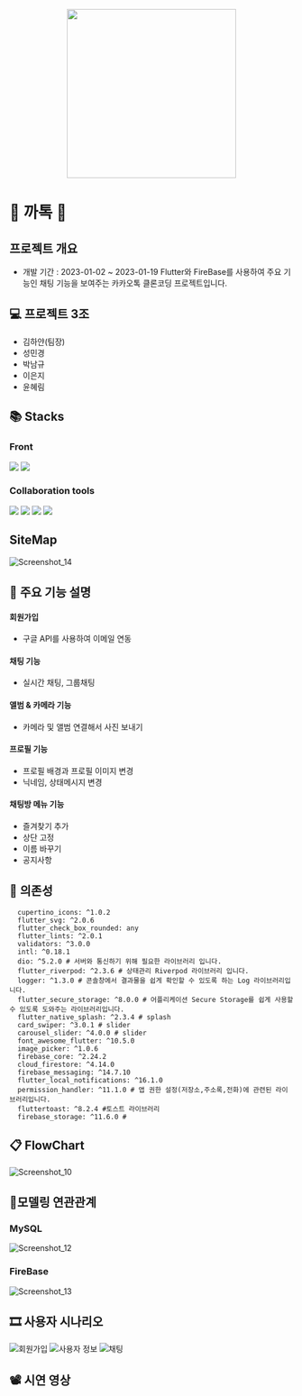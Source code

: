 <p align="center"><img src="https://github.com/heidi505/advanced_team3_front/assets/98313279/1ed7c5b8-dc07-4fe2-b3c7-a0264e1dbd77" height="300px" width="300px"></p>

# 🔔 까톡 🔔
   
## 프로젝트 개요
- 개발 기간 : 2023-01-02 ~ 2023-01-19
Flutter와 FireBase를 사용하여 주요 기능인 채팅 기능을 보여주는 카카오톡 클론코딩 프로젝트입니다.  

## 💻 프로젝트 3조
+ 김하얀(팀장)
+ 성민경
+ 박남규
+ 이은지
+ 윤혜림
  
## 📚 Stacks

### Front
<img src="https://img.shields.io/badge/flutter-E34F26?style=for-the-badge&logo=flutter&logoColor=white"> <img src="https://img.shields.io/badge/firebase-1572B6?style=for-the-badge&logo=firebase&logoColor=white"> 

### Collaboration tools
<img src="https://img.shields.io/badge/figma-0769AD?style=for-the-badge&logo=figma&logoColor=white"> <img src="https://img.shields.io/badge/notion-4FC08D?style=for-the-badge&logo=notion&logoColor=white"> <img src="https://img.shields.io/badge/github-181717?style=for-the-badge&logo=github&logoColor=white"> <img src="https://img.shields.io/badge/git-F05032?style=for-the-badge&logo=git&logoColor=white">
  
## SiteMap
![Screenshot_14](https://github.com/heidi505/advanced_first_project/assets/98313279/e3d353f6-140e-4df8-8b3d-eb5937571e67)

## 📓 주요 기능 설명
#### 회원가입
- 구글 API를 사용하여 이메일 연동

#### 채팅 기능
- 실시간 채팅, 그룹채팅
 
#### 앨범 & 카메라 기능
- 카메라 및 앨범 연결해서 사진 보내기
 
#### 프로필 기능
- 프로필 배경과 프로필 이미지 변경
- 닉네임, 상태메시지 변경

#### 채팅방 메뉴 기능
- 즐겨찾기 추가
- 상단 고정
- 이름 바꾸기
- 공지사항

  
## 🔖 의존성
```
  cupertino_icons: ^1.0.2
  flutter_svg: ^2.0.6
  flutter_check_box_rounded: any
  flutter_lints: ^2.0.1
  validators: ^3.0.0
  intl: ^0.18.1
  dio: ^5.2.0 # 서버와 통신하기 위해 필요한 라이브러리 입니다.
  flutter_riverpod: ^2.3.6 # 상태관리 Riverpod 라이브러리 입니다.
  logger: ^1.3.0 # 콘솔창에서 결과물을 쉽게 확인할 수 있도록 하는 Log 라이브러리입니다.
  flutter_secure_storage: ^8.0.0 # 어플리케이션 Secure Storage를 쉽게 사용할 수 있도록 도와주는 라이브러리입니다.
  flutter_native_splash: ^2.3.4 # splash
  card_swiper: ^3.0.1 # slider
  carousel_slider: ^4.0.0 # slider
  font_awesome_flutter: ^10.5.0
  image_picker: ^1.0.6
  firebase_core: ^2.24.2
  cloud_firestore: ^4.14.0
  firebase_messaging: ^14.7.10
  flutter_local_notifications: ^16.1.0
  permission_handler: ^11.1.0 # 앱 권한 설정(저장소,주소록,전화)에 관련된 라이브러리입니다.
  fluttertoast: ^8.2.4 #토스트 라이브러리
  firebase_storage: ^11.6.0 #

```

## 📋 FlowChart
![Screenshot_10](https://github.com/heidi505/advanced_first_project/assets/98313279/23b6dd77-44d0-43c9-aacf-b106fdabb8f0)

  
## 📒모델링 연관관계
### MySQL
![Screenshot_12](https://github.com/heidi505/advanced_first_project/assets/98313279/61118590-1aae-4658-ac13-53549696f58f)
### FireBase
![Screenshot_13](https://github.com/heidi505/advanced_first_project/assets/98313279/ef7763f6-a1ff-4ac5-ad46-1a84b239bed6)

## 🎞 사용자 시나리오
![회원가입](https://github.com/heidi505/advanced_first_project/assets/98313279/6edcfd32-019f-4749-980a-ded245b7a2c3)
![사용자 정보](https://github.com/heidi505/advanced_first_project/assets/98313279/6bbbb09d-7283-4375-b251-f00e72834d2a)
![채팅](https://github.com/heidi505/advanced_first_project/assets/98313279/49275bfe-47c1-438e-9ad9-4598129165c3)


## 📽 시연 영상


